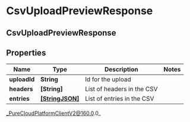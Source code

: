 # CsvUploadPreviewResponse

## CsvUploadPreviewResponse

## Properties

|Name | Type | Description | Notes|
|------------ | ------------- | ------------- | -------------|
| **uploadId** | **String** | Id for the upload | |
| **headers** | **[String]** | List of headers in the CSV | |
| **entries** | [**[StringJSON]**](StringJSON) | List of entries in the CSV | |



_PureCloudPlatformClientV2@160.0.0_
